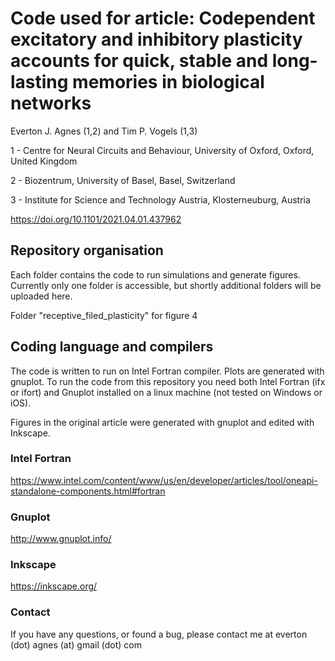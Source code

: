 # Code used for article: Codependent excitatory and inhibitory plasticity accounts for quick, stable and long-lasting memories in biological networks

Everton J. Agnes (1,2) and Tim P. Vogels (1,3)

1 - Centre for Neural Circuits and Behaviour, University of Oxford, Oxford, United Kingdom

2 - Biozentrum, University of Basel, Basel, Switzerland

3 - Institute for Science and Technology Austria, Klosterneuburg, Austria

https://doi.org/10.1101/2021.04.01.437962

## Repository organisation

Each folder contains the code to run simulations and generate figures. Currently only one folder is accessible, but shortly additional folders will be uploaded here.

Folder "receptive_filed_plasticity" for figure 4

## Coding language and compilers

The code is written to run on Intel Fortran compiler. Plots are generated with gnuplot. To run the code from this repository you need both Intel Fortran (ifx or ifort) and Gnuplot installed on a linux machine (not tested on Windows or iOS).

Figures in the original article were generated with gnuplot and edited with Inkscape.

### Intel Fortran

https://www.intel.com/content/www/us/en/developer/articles/tool/oneapi-standalone-components.html#fortran

### Gnuplot

http://www.gnuplot.info/

### Inkscape

https://inkscape.org/

### Contact

If you have any questions, or found a bug, please contact me at everton (dot) agnes (at) gmail (dot) com
